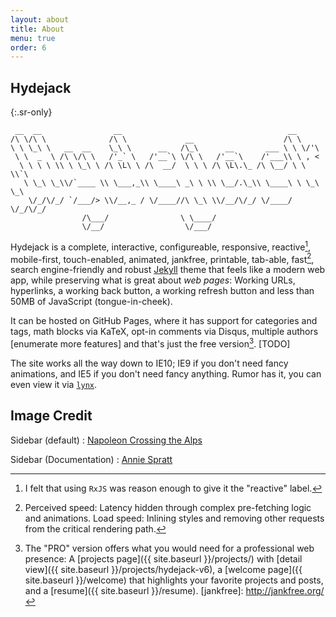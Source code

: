 ```yaml
---
layout: about
title: About
menu: true
order: 6
---
```


## Hydejack
{:.sr-only}

~~~
 __  __                __                                     __         
/\ \/\ \              /\ \             __                    /\ \        
\ \ \_\ \   __  __    \_\ \      __   /\_\      __       ___ \ \ \/'\    
 \ \  _  \ /\ \/\ \   /'_` \   /'__`\ \/\ \   /'__`\    /'___\\ \ , <    
  \ \ \ \ \\ \ \_\ \ /\ \L\ \ /\  __/  \ \ \ /\ \L\.\_ /\ \__/ \ \ \\`\  
   \ \_\ \_\\/`____ \\ \___,_\\ \____\ _\ \ \\ \__/.\_\\ \____\ \ \_\ \_\
    \/_/\/_/ `/___/> \\/__,_ / \/____//\ \_\ \\/__/\/_/ \/____/  \/_/\/_/
                /\___/                \ \____/                           
                \/__/                  \/___/                            
~~~

Hydejack is a complete, interactive, configureable, responsive, reactive[^r], mobile-first, touch-enabled, animated, jankfree, printable, tab-able, fast[^1], search engine-friendly and robust [Jekyll](http://jekyllrb.com/) theme that feels like a modern web app, while preserving what is great about *web pages*: Working URLs, hyperlinks, a working back button, a working refresh button and less than 50MB of JavaScript (tongue-in-cheek).

It can be hosted on GitHub Pages, where it has support for categories and tags, math blocks via KaTeX,
opt-in comments via Disqus, multiple authors [enumerate more features] and that's just the free version[^3].
[TODO]

The site works all the way down to IE10; IE9 if you don't need fancy animations, and IE5 if you don't need fancy anything.
Rumor has it, you can even view it via [`lynx`](http://lynx.browser.org/).

## Image Credit

Sidebar (default)
: [Napoleon Crossing the Alps ](https://en.wikipedia.org/wiki/Napoleon_Crossing_the_Alps#/media/File:Jacques_Louis_David_-_Bonaparte_franchissant_le_Grand_Saint-Bernard,_20_mai_1800_-_Google_Art_Project.jpg)

Sidebar (Documentation)
: [Annie Spratt](https://unsplash.com/search/library?photo=lIWF2uHxs0Q)


[^1]: Perceived speed: Latency hidden through complex pre-fetching logic and animations. Load speed: Inlining styles and removing other requests from the critical rendering path.
[^r]: I felt that using `RxJS` was reason enough to give it the "reactive" label.
[^3]: The "PRO" version offers what you would need for a professional web presence: A [projects page]({{ site.baseurl }}/projects/) with [detail view]({{ site.baseurl }}/projects/hydejack-v6), a [welcome page]({{ site.baseurl }}/welcome) that highlights your favorite projects and posts, and a [resume]({{ site.baseurl }}/resume).
[jankfree]: http://jankfree.org/
